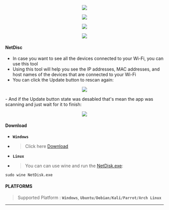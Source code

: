 <!-- DOSMAX -->
<p align='center'>
  <img src="https://github.com/7AXEL/NetDisc/blob/main/logo3.png"></img>
</p>
<p align='center'>
    <img src="https://img.shields.io/badge/NetDisc-bg?style=for-the-badge;"></img>
</p>
<p align='center'>
  <img src="https://img.shields.io/badge/Author-A.X.E.L-red?style=flat-square;"></img>
</p>
<p align='center'>
    <img src="https://img.shields.io/badge/DISCLAIMER-purple?style=for-the-badge;"></img>

#### NetDisc
- In case you want to see all the devices connected to your Wi-Fi, you can use this tool
- Using this tool will help you see the IP addresses, MAC addresses, and host names of the devices that are connected to your Wi-Fi
- You can click the Update button to rescan again:
<p align='center'>
  <img src="https://github.com/7AXEL/NetDisc/blob/main/logo.png"></img>
</p>
- And if the Update button state was desabled that's mean the app was scanning and just wait for it to finish:
<p align='center'>
  <img src="https://github.com/7AXEL/NetDisc/blob/main/logo2.png"></img>

#### Download
- **`Windows`**
- > Click here <a href='https://github.com/7AXEL/NetDisc/raw/main/NetDisc.exe?download='>Download</a>
- **`Linux`**
- > You can can use wine and run the <a href='https://github.com/7AXEL/NetDisc/raw/main/NetDisc.exe?download='>NetDisk.exe</a>:
```
sudo wine NetDisk.exe
```

#### PLATFORMS
> Supported Platform : **`Windows`**, **`Ubuntu/Debian/Kali/Parrot/Arch Linux`**<br>
<hr>
</p>
